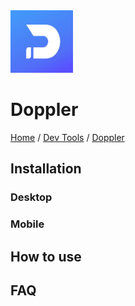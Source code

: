 <img src="./images/logo.jpg" width=100px alt="Doppler Logo"/>

# Doppler

[Home](../../Readme.md) / [Dev Tools](../dev-tools.md) / [Doppler](tool.md)

## Installation

### Desktop

### Mobile

## How to use

## FAQ
